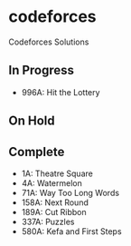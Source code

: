 # codeforces
Codeforces Solutions


## In Progress
- 996A: Hit the Lottery


## On Hold


## Complete
- 1A: Theatre Square
- 4A: Watermelon
- 71A: Way Too Long Words
- 158A: Next Round
- 189A: Cut Ribbon
- 337A: Puzzles 
- 580A: Kefa and First Steps
